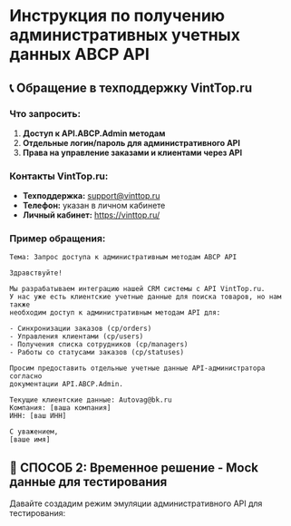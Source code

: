 # Инструкция по получению административных учетных данных ABCP API

## 📞 Обращение в техподдержку VintTop.ru

### Что запросить:
1. **Доступ к API.ABCP.Admin методам**
2. **Отдельные логин/пароль для административного API**
3. **Права на управление заказами и клиентами через API**

### Контакты VintTop.ru:
- **Техподдержка:** support@vinttop.ru
- **Телефон:** указан в личном кабинете
- **Личный кабинет:** https://vinttop.ru/

### Пример обращения:
```
Тема: Запрос доступа к административным методам ABCP API

Здравствуйте!

Мы разрабатываем интеграцию нашей CRM системы с API VintTop.ru.
У нас уже есть клиентские учетные данные для поиска товаров, но нам также 
необходим доступ к административным методам API для:

- Синхронизации заказов (cp/orders)
- Управления клиентами (cp/users) 
- Получения списка сотрудников (cp/managers)
- Работы со статусами заказов (cp/statuses)

Просим предоставить отдельные учетные данные API-администратора согласно 
документации API.ABCP.Admin.

Текущие клиентские данные: Autovag@bk.ru
Компания: [ваша компания]
ИНН: [ваш ИНН]

С уважением,
[ваше имя]
```

## 🔧 СПОСОБ 2: Временное решение - Mock данные для тестирования

Давайте создадим режим эмуляции административного API для тестирования:

